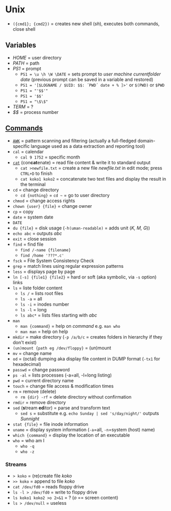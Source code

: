 # Unix

* `({cmd1}; {cmd2})` = creates new shell (_sh_), executes both commands, close shell

## Variables

* _HOME_ = user directory
* _PATH_ = path
* _PS1_ = prompt
  * `PS1 = \u \h \W \DATE` = sets prompt to _user machine currentfolder date_ (previous prompt can be saved in a variable and restored)
  * `PS1 = '[$LOGNAME / $UID: $$: ´PWD´ date + % ]>'` or `$(PWD)` or `$PWD`
  * `PS1 = "'$$'"`
  * `PS1 = '$$'`
  * `PS1 = "\$\$"`
* _TERM_ = ?
* _$$_ = process number

## [Commands](https://en.wikipedia.org/wiki/List_of_Unix_commands)

* [`AWK`](https://en.wikipedia.org/wiki/AWK) = pattern scanning and filtering (actually a full-fledged domain-specific language used as a data extraction and reporting tool)
* `cal` = calendar
  * `cal 9 1752` = specific month
* [`cat`](https://en.wikipedia.org/wiki/Cat_(Unix)) (con**cat**enate) = read file content & write it to standard output
  * `cat >newfile.txt` = create a new file _newfile.txt_ in edit mode; press `CTRL+D` to finish
  * `cat koko1 koko2` = concatenate two text files and display the result in the terminal
* `cd` = change directory
  * `cd {nothing}` = `cd ~` = go to user directory
* `chmod` = change access rights
* `chown {user} {file}` = change owner
* `cp` = copy
* `date` = system date
* `DATE`
* `du {file}` = disk usage (`-h(uman-readable)` = adds unit (_K, M, G_))
* `echo abc` = outputs _abc_
* `exit` = close session
* `find` = find file
  * `find /-name {filename}`
  * `find /home '???*.c'`
* `fsck` = File System Consistency Check
* `grep` = match lines using regular expression patterns
* `less` = displays page by page
* `ln [-s] {file1} {file2}` = hard or soft (aka symbolic, via `-s` option) links
* `ls` = liste folder content
  * `ls /` = lists root files
  * `ls -a` = all
  * `ls -i` = inodes number
  * `ls -l` = long
  * `ls abc*` = lists files starting with _abc_
* `man`
  * `man {command}` = help on _command_ e.g. `man who`
  * `man man` = help on help
* `mkdir` = make directory (`-p /a/b/c` = creates folders in hierarchy if they don't exist)
* `(un)mount {path eg /dev/floppy}` = (un)mount
* `mv` = change name
* `od` = (octal) dumping aka display file content in DUMP format (`-tx1` for hexadecimal)
* `passwd` = change password
* `ps -al` = lists processes (-a=all, -l=long listing)
* `pwd` = current directory name
* `touch` = change file access & modification times
* `rm` = remove (delete)
  * `rm {dir} -rf` = delete directory without confirmation
* `rmdir` = remove directory
* `sed` (**s**tream **ed**itor) = parse and transform text
  * `sed s` = substitute e.g. `echo Sunday | sed 's/day/night/'` outputs _Sunnight_
* `stat {file}` = file inode information
* `uname` = display system information (`-a`=all, `-n`=system (host) name)
* `which {command}` = display the location of an executable
* `who` = who am I
  * `who -q`
  * `who -z`

### Streams

* `> koko` = (re)create file _koko_
* `>> koko` = append to file _koko_
* `cat /dev/fd0` = reads floppy drive
* `ls -l > /dev/fd0` = write to floppy drive
* `ls koko1 koko2 >o 2>&1` = ? (_o_ == screen content)
* `ls > /dev/null` = useless
